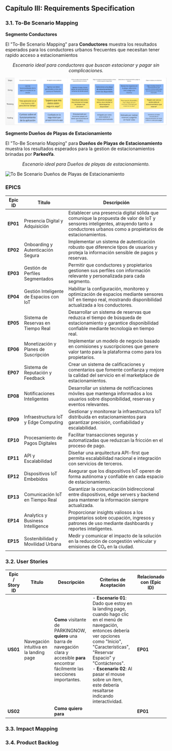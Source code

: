 ## Capítulo III: Requirements Specification

### 3.1. To-Be Scenario Mapping

**Segmento Conductores**

El "To-Be Scenario Mapping" para **Conductores** muestra los resultados esperados para los conductores urbanos frecuentes que necesitan tener rapido acceso a estacionamientos

<p align="center"><em>Escenario ideal para conductores que buscan estacionar y pagar sin complicaciones.</em></p>


![To Be Scenario Conductores](assets/chapter-3/To-Be%20Scenario%20Mapping%20Conductor.png)

**Segmento Dueños de Playas de Estacionamiento**

El "To-Be Scenario Mapping" para **Dueños de Playas de Estacionamiento** muestra los resultados esperados para la gestion de estacionamientos brinadas por **ParkeoYa**.

<p align="center"><em>Escenario ideal para Dueños de playas de estacionamiento.</em></p>

![To Be Scenario Dueños de Playas de Estacionamiento](assets/chapter-3/To-Be%20Scenario%20Mapping%20Dueño%20de%20Playa%20de%20Estacionamiento.png)

### EPICS

| **Epic ID** | **Título** | **Descripción** |
|-------------|------------|-----------------|
| **EP01** | Presencia Digital y Adquisición | Establecer una presencia digital sólida que comunique la propuesta de valor de IoT y sensores inteligentes, atrayendo tanto a conductores urbanos como a propietarios de estacionamientos. |
| **EP02** | Onboarding y Autenticación Segura | Implementar un sistema de autenticación robusto que diferencie tipos de usuarios y proteja la información sensible de pagos y reservas. |
| **EP03** | Gestión de Perfiles Segmentados | Permitir que conductores y propietarios gestionen sus perfiles con información relevante y personalizada para cada segmento. |
| **EP04** | Gestión Inteligente de Espacios con IoT | Habilitar la configuración, monitoreo y optimización de espacios mediante sensores IoT en tiempo real, mostrando disponibilidad actualizada a los conductores. |
| **EP05** | Sistema de Reservas en Tiempo Real | Desarrollar un sistema de reservas que reduzca el tiempo de búsqueda de estacionamiento y garantice disponibilidad confiable mediante tecnología en tiempo real. |
| **EP06** | Monetización y Planes de Suscripción | Implementar un modelo de negocio basado en comisiones y suscripciones que genere valor tanto para la plataforma como para los propietarios. |
| **EP07** | Sistema de Reputación y Feedback | Crear un sistema de calificaciones y comentarios que fomente confianza y mejore la calidad del servicio en el marketplace de estacionamientos. |
| **EP08** | Notificaciones Inteligentes | Desarrollar un sistema de notificaciones móviles que mantenga informados a los usuarios sobre disponibilidad, reservas y eventos relevantes. |
| **EP09** | Infraestructura IoT y Edge Computing | Gestionar y monitorear la infraestructura IoT distribuida en estacionamientos para garantizar precisión, confiabilidad y escalabilidad. |
| **EP10** | Procesamiento de Pagos Digitales | Facilitar transacciones seguras y automatizadas que reduzcan la fricción en el proceso de pago. |
| **EP11** | API y Escalabilidad | Diseñar una arquitectura API-first que permita escalabilidad nacional e integración con servicios de terceros. |
| **EP12** | Dispositivos IoT Embebidos | Asegurar que los dispositivos IoT operen de forma autónoma y confiable en cada espacio de estacionamiento. |
| **EP13** | Comunicación IoT en Tiempo Real | Garantizar la comunicación bidireccional entre dispositivos, edge servers y backend para mantener la información siempre actualizada. |
| **EP14** | Analytics y Business Intelligence | Proporcionar insights valiosos a los propietarios sobre ocupación, ingresos y patrones de uso mediante dashboards y reportes inteligentes. |
| **EP15** | Sostenibilidad y Movilidad Urbana | Medir y comunicar el impacto de la solución en la reducción de congestión vehicular y emisiones de CO₂ en la ciudad. |


### 3.2. User Stories

| **Epic / Story ID** | **Título** | **Descripción** | **Criterios de Aceptación** | **Relacionado con (Epic ID)** |
|---------------------|------------|-----------------|----------------------------|-------------------------------|
| **US01** | Navegación intuitiva en la landing page | **Como** visitante de PARKINGNOW, **quiero** una barra de navegación clara y accesible **para** encontrar fácilmente las secciones importantes. | - **Escenario 01**: Dado que estoy en la landing page, cuando hago clic en el menú de navegación, entonces debería ver opciones como "Inicio", "Características", "Reservar Espacio" y "Contáctenos".<br> - **Escenario 02**: Al pasar el mouse sobre un ítem, este debería resaltarse indicando interactividad. | **EP01** |
| **US02** |  | **Como** **quiero** **para** |  | **EP01** |


### 3.3. Impact Mapping

### 3.4. Product Backlog

